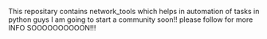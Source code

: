 This repositary contains network_tools which helps in automation of tasks in python
guys I am going to start a community soon!! 
please follow for more INFO SOOOOOOOOOON!!!
